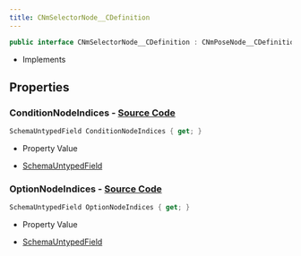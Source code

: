 ```yaml
---
title: CNmSelectorNode__CDefinition
---
```


```csharp
public interface CNmSelectorNode__CDefinition : CNmPoseNode__CDefinition, CNmGraphNode__CDefinition, ISchemaClass<CNmGraphNode__CDefinition>, ISchemaClass<CNmPoseNode__CDefinition>, ISchemaClass<CNmSelectorNode__CDefinition>, ISchemaField, ISchemaClass, INativeHandle
```

- Implements

## Properties

### **ConditionNodeIndices** - [Source Code](https://github.com/swiftly-solution/swiftlys2/blob/main/managed/src/SwiftlyS2.Generated/Schemas/Interfaces/CNmSelectorNode__CDefinition.cs#L20)

```csharp
SchemaUntypedField ConditionNodeIndices { get; }
```

- Property Value

- [SchemaUntypedField](/docs/api/shared/schemas/schemauntypedfield)

### **OptionNodeIndices** - [Source Code](https://github.com/swiftly-solution/swiftlys2/blob/main/managed/src/SwiftlyS2.Generated/Schemas/Interfaces/CNmSelectorNode__CDefinition.cs#L17)

```csharp
SchemaUntypedField OptionNodeIndices { get; }
```

- Property Value

- [SchemaUntypedField](/docs/api/shared/schemas/schemauntypedfield)


